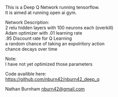 This is a Deep Q Network running tensorflow.   
It is aimed at running open ai gym.

Network Description:   
2 relu hidden layers with 100 neurons each (overkill)   
Adam optimizer with .01 learning rate   
.95 Discount rate for Q Learning   
a random chance of taking an expolritory action   
chance decays over time   

Note:   
I have not yet optimized those parameters   

Code availible here:   
https://github.com/nburn42/nburn42_deep_q   

Nathan Burnham 
nburn42@gmail.com   
